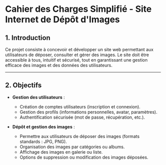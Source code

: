 # Cahier des Charges Simplifié - Site Internet de Dépôt d'Images

## 1. Introduction

Ce projet consiste à concevoir et développer un site web permettant aux utilisateurs de déposer, consulter et gérer des images. Le site doit être accessible à tous, intuitif et sécurisé, tout en garantissant une gestion efficace des images et des données des utilisateurs.

---

## 2. Objectifs

- **Gestion des utilisateurs** :
  - Création de comptes utilisateurs (inscription et connexion).
  - Gestion des profils (informations personnelles, avatar, paramètres).
  - Authentification sécurisée (mot de passe, récupération, etc.).

- **Dépôt et gestion des images** :
  - Permettre aux utilisateurs de déposer des images (formats standards : JPG, PNG).
  - Organisation des images par catégories ou albums.
  - Affichage des images en galerie ou liste.
  - Options de suppression ou modification des images déposées.

